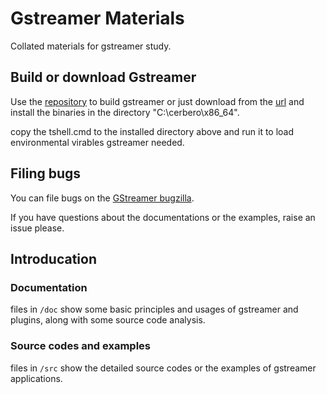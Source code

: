 # Gstreamer Materials
Collated materials for gstreamer study.

## Build or download Gstreamer
Use the [repository](https://github.com/yjjnls/cerbero) to build gstreamer or just download from the [url](https://gstreamer.freedesktop.org/data/pkg/windows/1.14.0.1/) and install the binaries in the directory "C:\cerbero\x86_64".  

copy the tshell.cmd to the installed directory above and run it to load environmental virables gstreamer needed.   

## Filing bugs

You can file bugs on the [GStreamer bugzilla](https://bugzilla.gnome.org/enter_bug.cgi?product=GStreamer&component=gst-plugins-bad).

If you have questions about the documentations or the examples, raise an issue please.

## Introducation
### Documentation
files in `/doc` show some basic principles and usages of gstreamer and plugins, along with some source code analysis.  

### Source codes and examples
files in `/src` show the detailed source codes or the examples of gstreamer applications.